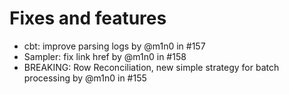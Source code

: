 # Fixes and features

* cbt: improve parsing logs by @m1n0 in #157
* Sampler: fix link href by @m1n0 in #158
* BREAKING: Row Reconciliation, new simple strategy for batch processing by @m1n0 in #155
